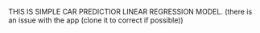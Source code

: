 THIS IS SIMPLE CAR PREDICTIOR LINEAR REGRESSION MODEL.
(there is an issue with the app (clone it to correct if possible))
